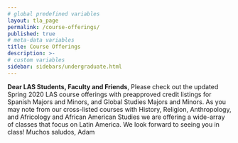 ```yaml
---
# global predefined variables
layout: tla_page
permalink: /course-offerings/
published: true
# meta-data variables
title: Course Offerings
description: >-
# custom variables
sidebar: sidebars/undergraduate.html
---
```

**Dear LAS Students, Faculty and Friends**, 
Please check out the updated Spring 2020 LAS course offerings with preapproved credit listings for Spanish Majors and Minors, and Global Studies Majors and Minors.  As you may note from our cross-listed courses with History, Religion, Anthropology, and Africology and African American Studies we are offering a wide-array of classes that focus on Latin America.
We look forward to seeing you in class!
Muchos saludos,
Adam
